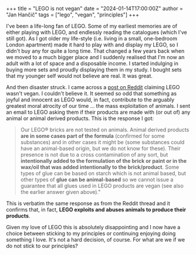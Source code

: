 +++
title = "LEGO is not vegan"
date = "2024-01-14T17:00:00Z"
author = "Jan Hančič"
tags = ["lego", "vegan", "principles"]
+++

I've been a life-long fan of LEGO. Some of my earliest memories are of either playing with LEGO, and
endlessly reading the catalogues (which I've still got). As I got older my life-style (i.e. living
in a small, one-bedroom London apartment) made it hard to play with and display my LEGO, so I didn't
buy any for quite a long time. That changed a few years back when we moved to a much bigger place
and I suddenly realised that I'm now an adult with a lot of space and a disposable income. I started
indulging in buying more sets and proudly displaying them in my study. I bought sets that my younger
self would not believe are real. It was great.

And then disaster struck. I came across a [post on
Reddit](https://old.reddit.com/r/vegan/comments/18bxx4i/legos_contain_animal_derived_ingredients/)
claiming LEGO wasn't vegan. I couldn't believe it. It seemed so odd that something as joyful and
innocent as LEGO would, in fact, contribute to the arguably greatest moral atrocity of our time ...
the mass exploitation of animals. I sent an email to LEGO asking them if their products are made
with (or out of) any animal or animal derived products. This is the response I got:

> Our LEGO® bricks are not tested on animals.  Animal derived products **are in some cases part of
> the formula** (confirmed for some substances) and in other cases it might be (some substances
> could have an animal-based origin, but we do not know for these). Their presence is not due to a
> cross contamination of any sort, but **intentionally added to the formulation of the brick or
> paint or in the wax/oil that was added intentionally to the brick/product**. Some types of glue
> can be based on starch which is not animal based, but other types of **glue can be animal-based**
> so we cannot issue a guarantee that all glues used in LEGO products are vegan (see also the
> earlier answer given above)."

This is verbatim the same response as from the Reddit thread and it confirms that, in fact, **LEGO
exploits and abuses animals to produce their products**.

Given my love of LEGO this is absolutely disappointing and I now have a choice between sticking to my
principles or continuing enjoying doing something I love. It's not a hard decision, of course. For
what are we if we do not stick to our principles?
